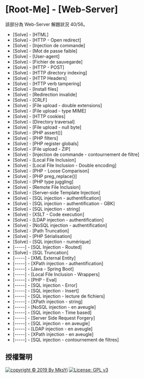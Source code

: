 [Root-Me] - [Web-Server]
===

該部分為 Web-Server 解題狀況 40/56。

- [Solve] - [HTML]
- [Solve] - [HTTP - Open redirect]
- [Solve] - [Injection de commande]
- [Solve] - [Mot de passe faible]
- [Solve] - [User-agent]
- [Solve] - [Fichier de sauvegarde]
- [Solve] - [HTTP - POST]
- [Solve] - [HTTP directory indexing]
- [Solve] - [HTTP Headers]
- [Solve] - [HTTP verb tampering]
- [Solve] - [Install files]
- [Solve] - [Redirection invalide]
- [Solve] - [CRLF]
- [Solve] - [File upload - double extensions]
- [Solve] - [File upload - type MIME]
- [Solve] - [HTTP cookies]
- [Solve] - [Directory traversal]
- [Solve] - [File upload - null byte]
- [Solve] - [PHP assert()]
- [Solve] - [PHP filters]
- [Solve] - [PHP register globals]
- [Solve] - [File upload - ZIP]
- [Solve] - [Injection de commande - contournement de filtre]
- [Solve] - [Local File Inclusion]
- [Solve] - [Local File Inclusion - Double encoding]
- [Solve] - [PHP - Loose Comparison]
- [Solve] - [PHP preg_replace()]
- [Solve] - [PHP type juggling]
- [Solve] - [Remote File Inclusion]
- [Solve] - [Server-side Template Injection]
- [Solve] - [SQL injection - authentification]
- [Solve] - [SQL injection - authentification - GBK]
- [Solve] - [SQL injection - string]
- [Solve] - [XSLT - Code execution]
- [Solve] - [LDAP injection - authentification]
- [Solve] - [NoSQL injection - authentification]
- [Solve] - [Path Truncation]
- [Solve] - [PHP Sérialisation]
- [Solve] - [SQL injection - numérique]
- [-----] - [SQL Injection - Routed]
- [Solve] - [SQL Truncation]
- [-----] - [XML External Entity]
- [-----] - [XPath injection - authentification]
- [-----] - [Java - Spring Boot]
- [-----] - [Local File Inclusion - Wrappers]
- [-----] - [PHP - Eval]
- [-----] - [SQL injection - Error]
- [-----] - [SQL injection - Insert]
- [-----] - [SQL injection - lecture de fichiers]
- [-----] - [XPath injection - string]
- [-----] - [NoSQL injection - en aveugle]
- [-----] - [SQL injection - Time based]
- [-----] - [Server Side Request Forgery]
- [-----] - [SQL injection - en aveugle]
- [-----] - [LDAP injection - en aveugle]
- [-----] - [XPath injection - en aveugle]
- [-----] - [SQL injection - contournement de filtres]

## 授權聲明
[![copyright © 2019 By MksYi](https://img.shields.io/badge/copyright%20©-%202019%20By%20MksYi-blue.svg)](https://mks.tw/)
[![License: GPL v3](https://img.shields.io/badge/License-GPL%20v3-blue.svg)](https://www.gnu.org/licenses/gpl-3.0)